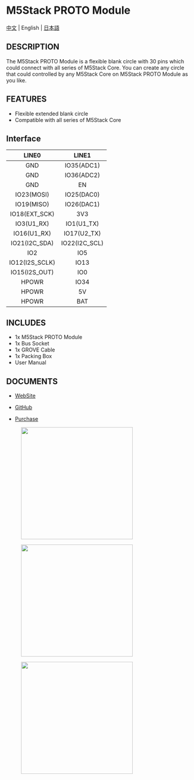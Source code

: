 # M5Stack PROTO Module

[中文](/zh_CN/product_documents/modules/module_proto) | English | [日本語](ja/product_documents/modules/module_proto)

## DESCRIPTION

The M5Stack PROTO Module is a flexible blank circle with 30 pins which
could connect with all series of M5Stack Core. You can create any circle
that could controlled by any M5Stack Core on M5Stack PROTO Module as you
like.

## FEATURES

-  Flexible extended blank circle
-  Compatible with all series of M5Stack Core

## Interface

| LINE0             | LINE1            |
|:---:|:---:|
| GND               | IO35(ADC1)       |
| GND               | IO36(ADC2)       |
| GND               | EN               |
| IO23(MOSI)        | IO25(DAC0)       |
| IO19(MISO)        | IO26(DAC1)       |
| IO18(EXT\_SCK)    | 3V3              |
| IO3(U1\_RX)       | IO1(U1\_TX)      |
| IO16(U1\_RX)      | IO17(U2\_TX)     |
| IO21(I2C\_SDA)    | IO22(I2C\_SCL)   |
| IO2               | IO5              |
| IO12(I2S\_SCLK)   | IO13             |
| IO15(I2S\_OUT)    | IO0              |
| HPOWR             | IO34             |
| HPOWR             | 5V               |
| HPOWR             | BAT              |

## INCLUDES

-  1x M5Stack PROTO Module
-  1x Bus Socket
-  1x GROVE Cable
-  1x Packing Box
-  User Manual

## DOCUMENTS

-  [WebSite](https://m5stack.com)

-  [GitHub](https://github.com/m5stack/M5Stack)

- [Purchase](https://www.aliexpress.com/store/product/M5Stack-Official-Stock-Offer-Proto-Module-Proto-Board-with-Extension-Bus-Socket-for-Arduino-ESP32-Development/3226069_32843231933.html?spm=2114.12010610.8148356.4.7b26c4a1MZw8Xy.html)

<figure>
    <img src="assets/img/product_pics/modules/module_proto_01.png" height="300" width="300">
</figure>

<figure>
    <img src="assets/img/product_pics/modules/module_proto_02.png" height="300" width="300">
</figure>

<figure>
    <img src="assets/img/product_pics/modules/module_proto_03.png" height="300" width="300">
</figure>
